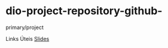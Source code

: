 # dio-project-repository-github-
primary/project

Links Úteis 
[Slides](https://drive.google.com/file/d/1IZu0qohv1JOmxjEra1lknDiiStU68bl4/view)

